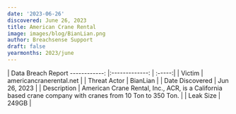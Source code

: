 ```yaml
---
date: '2023-06-26'
discovered: June 26, 2023
title: American Crane Rental
image: images/blog/BianLian.png
author: Breachsense Support
draft: false
yearmonths: 2023/june
---
```



| Data Breach Report
------------:     |:-------------:    | :-----:|
| Victim      | americancranerental.net      | 
| Threat Actor      | BianLian      | 
| Date Discovered      | Jun 26, 2023      | 
| Description      | American Crane Rental, Inc., ACR, is a California based crane company with cranes from 10 Ton to 350 Ton.      | 
| Leak Size      | 249GB      | 

